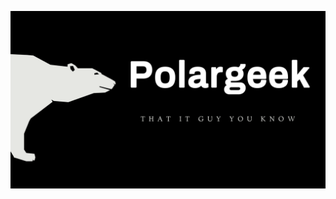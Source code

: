 [![Social Banner for Polargeek](https://github.com/sktaylortrash/sktaylortrash/raw/master/assets/banner.png)](https://polargeek.com)
